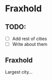# Fraxhold

## TODO: 

- [ ] Add rest of cities
- [ ] Write about them

## Fraxhold

Largest city...
